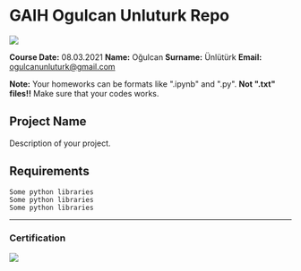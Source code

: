 # GAIH Ogulcan Unluturk Repo
![](img/newlogo.png)

**Course Date:** 08.03.2021 
**Name:** Oğulcan
**Surname:** Ünlütürk 
**Email:** ogulcanunluturk@gmail.com

**Note:** Your homeworks can be formats like ".ipynb" and ".py". **Not ".txt" files!!** Make sure that your codes works.  

## Project Name
Description of your project.

## Requirements
```
Some python libraries
Some python libraries
Some python libraries
```
---

### Certification
![](img/TopLearnerCertificate.png)

